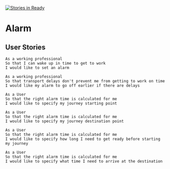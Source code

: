 [![Stories in Ready](https://badge.waffle.io/emmabeynon/alarm.png?label=ready&title=Ready)](https://waffle.io/emmabeynon/alarm)
# Alarm
User Stories
-------------

```
As a working professional
So that I can wake up in time to get to work
I would like to set an alarm

As a working professional
So that transport delays don't prevent me from getting to work on time
I would like my alarm to go off earlier if there are delays

As a User
So that the right alarm time is calculated for me
I would like to specify my journey starting point

As a User
So that the right alarm time is calculated for me
I would like to specify my journey destination point

As a User
So that the right alarm time is calculated for me
I would like to specify how long I need to get ready before starting my journey

As a User
So that the right alarm time is calculated for me
I would like to specify what time I need to arrive at the destination
```
